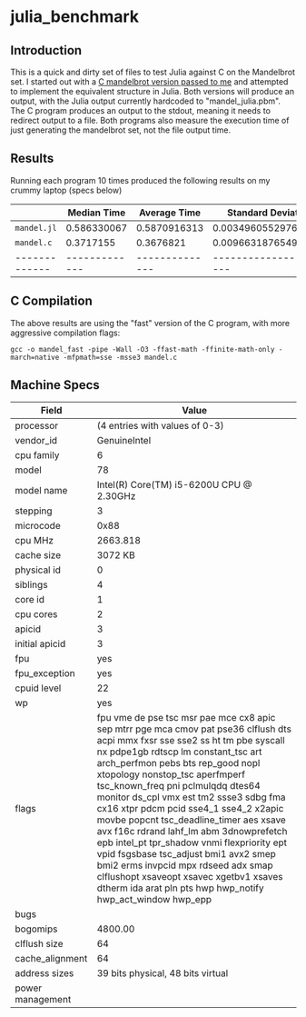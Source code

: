 # julia_benchmark

## Introduction
This is a quick and dirty set of files to test Julia against C on the Mandelbrot set.
I started out with a 
[C mandelbrot version passed to me](https://github.com/xscott/working/blob/master/excess0/mandel.c) 
and attempted to implement the 
equivalent structure in Julia. Both versions will produce an output, with the Julia 
output currently hardcoded to "mandel_julia.pbm". The C program produces an output to 
the stdout, meaning it needs to redirect output to a file. Both programs also measure 
the execution time of just generating the mandelbrot set, not the file output time.

## Results
Running each program 10 times produced the following results on my crummy laptop (specs below)

|             | Median Time | Average Time | Standard Deviation   |
|-------------|-------------|--------------|----------------------|
| `mandel.jl` | 0.586330067 | 0.5870916313 | 0.003496055297644133 |
| `mandel.c`  | 0.3717155   | 0.3676821    | 0.009663187654990225 |
|-------------|-------------|--------------|----------------------|

## C Compilation

The above results are using the "fast" version of the C program, with more aggressive compilation flags:

    gcc -o mandel_fast -pipe -Wall -O3 -ffast-math -ffinite-math-only -march=native -mfpmath=sse -msse3 mandel.c

## Machine Specs


| Field           | Value |
|-----------------|--------------------------------|
| processor       | (4 entries with values of 0-3) |
| vendor_id       | GenuineIntel |
| cpu family      | 6 |
| model           | 78 |
| model name      | Intel(R) Core(TM) i5-6200U CPU @ 2.30GHz |
| stepping        | 3 |
| microcode       | 0x88 |
| cpu MHz         | 2663.818 |
| cache size      | 3072 KB |
| physical id     | 0 |
| siblings        | 4 |
| core id         | 1 |
| cpu cores       | 2 |
| apicid          | 3 |
| initial apicid  | 3 |
| fpu             | yes |
| fpu_exception   | yes |
| cpuid level     | 22 |
| wp              | yes |
| flags           | fpu vme de pse tsc msr pae mce cx8 apic sep mtrr pge mca cmov pat pse36 clflush dts acpi mmx fxsr sse sse2 ss ht tm pbe syscall nx pdpe1gb rdtscp lm constant_tsc art arch_perfmon pebs bts rep_good nopl xtopology nonstop_tsc aperfmperf tsc_known_freq pni pclmulqdq dtes64 monitor ds_cpl vmx est tm2 ssse3 sdbg fma cx16 xtpr pdcm pcid sse4_1 sse4_2 x2apic movbe popcnt tsc_deadline_timer aes xsave avx f16c rdrand lahf_lm abm 3dnowprefetch epb intel_pt tpr_shadow vnmi flexpriority ept vpid fsgsbase tsc_adjust bmi1 avx2 smep bmi2 erms invpcid mpx rdseed adx smap clflushopt xsaveopt xsavec xgetbv1 xsaves dtherm ida arat pln pts hwp hwp_notify hwp_act_window hwp_epp |
| bugs            |  |
| bogomips        | 4800.00 |
| clflush size    | 64 |
| cache_alignment | 64 |
| address sizes   | 39 bits physical, 48 bits virtual |
| power management| |


